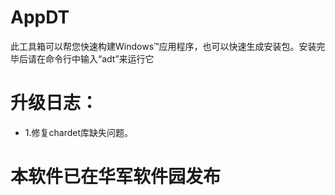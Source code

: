# AppDT
此工具箱可以帮您快速构建Windows™应用程序，也可以快速生成安装包。安装完毕后请在命令行中输入“adt”来运行它
# 升级日志：
- 1.修复chardet库缺失问题。
# 本软件已在华军软件园发布